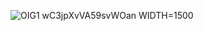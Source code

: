 ![OIG1 wC3jpXvVA59svWOan](https://github.com/Aryan4433/POWER_BI_DASHBOARDS/assets/118589541/414c1d6c-76d3-42aa-9ec1-33ca952fac7d)
WIDTH=1500
